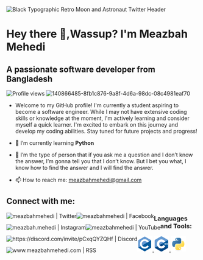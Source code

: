 


![Black Typographic Retro Moon and Astronaut Twitter Header](https://github.com/MeazbahMehedi/MeazbahMehedi/assets/96946083/7ca8e20d-8b15-4737-a077-79f1cd2c1889)

# Hey there 👋,Wassup? I'm Meazbah Mehedi
## A passionate software developer from Bangladesh





<img align="right" src="https://github.com/MeazbahMehedi/MeazbahMehedi/assets/96946083/5992ebe0-c909-4a22-8774-4a728bd03625" alt="140866485-8fb1c876-9a8f-4d6a-98dc-08c4981eaf70" width="400">



![Profile views](https://komarev.com/ghpvc/?username=meazbahmehedi&label=Profile%20views&color=0e75b6&style=flat)

- Welcome to my GitHub profile! I'm currently a student aspiring to become a software engineer. While I may not have extensive coding skills or knowledge at the moment, I'm actively learning and consider myself a quick learner. I'm excited to embark on this journey and develop my coding abilities. Stay tuned for future projects and progress!

- 🌱 I’m currently learning **Python**

- 💬  I’m the type of person that if you ask me a question and I don’t know the answer,
 I’m gonna tell you that I don’t know. But I bet you what, I know how to find the answer and I will find the answer.

- 📫 How to reach me: meazbahmehedi@gmail.com


## Connect with me:
<a href="https://twitter.com/meazbahmehedi" target="_blank"><img align="left" alt="meazbahmehedi | Twitter" height="30px" src="https://raw.githubusercontent.com/rahuldkjain/github-profile-readme-generator/master/src/images/icons/Social/twitter.svg" /></a>
<a href="https://fb.com/meazbahmehedi" target="_blank"><img align="left" alt="meazbahmehedi | Facebook" height="30px" src="https://raw.githubusercontent.com/rahuldkjain/github-profile-readme-generator/master/src/images/icons/Social/facebook.svg" /></a>
<a href="https://instagram.com/meazbah.mehedi" target="_blank"><img align="left" alt="meazbah.mehedi | Instagram" height="30px" src="https://raw.githubusercontent.com/rahuldkjain/github-profile-readme-generator/master/src/images/icons/Social/instagram.svg" /></a>
<a href="https://www.youtube.com/c/meazbahmehedi" target="_blank"><img align="left" alt="meazbahmehedi | YouTube" height="30px" src="https://raw.githubusercontent.com/rahuldkjain/github-profile-readme-generator/master/src/images/icons/Social/youtube.svg" /></a>
<a href="https://discord.com/invite/pCxqQYZQHf" target="_blank"><img align="left" alt="https://discord.com/invite/pCxqQYZQHf | Discord" height="30px" src="https://raw.githubusercontent.com/rahuldkjain/github-profile-readme-generator/master/src/images/icons/Social/discord.svg" /></a>
<a href="https://www.meazbahmehedi.com" target="_blank"><img align="left" alt="www.meazbahmehedi.com | RSS" height="30px" src="https://raw.githubusercontent.com/rahuldkjain/github-profile-readme-generator/master/src/images/icons/Social/rss.svg" /></a>


 


<div class="heading-container">
  <h3 align="left">Languages and Tools:</h3>
</div>

<p align="left"> 
  <a href="https://www.cprogramming.com/" target="_blank" rel="noreferrer"> 
    <img src="https://raw.githubusercontent.com/devicons/devicon/master/icons/c/c-original.svg" alt="c" width="40" height="40"/>
  </a>
  <a href="https://www.w3schools.com/cpp/" target="_blank" rel="noreferrer"> 
    <img src="https://raw.githubusercontent.com/devicons/devicon/master/icons/cplusplus/cplusplus-original.svg" alt="cplusplus" width="40" height="40"/>
  </a>
  <a href="https://www.python.org" target="_blank" rel="noreferrer"> 
    <img src="https://raw.githubusercontent.com/devicons/devicon/master/icons/python/python-original.svg" alt="python" width="40" height="40"/>
  </a> 
</p>


